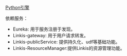[Python引擎](https://github.com/WeBankFinTech/Linkis/wiki/Python%E5%BC%95%E6%93%8E)

依赖服务：

* Eureka: 用于服务注册于发现。
* Linkis-gateway: 用于用户请求转发。
* Linkis-publicService: 提供持久化、udf等基础功能。
* Linkis-ResourceManager:提供Linkis的资源管理功能。
